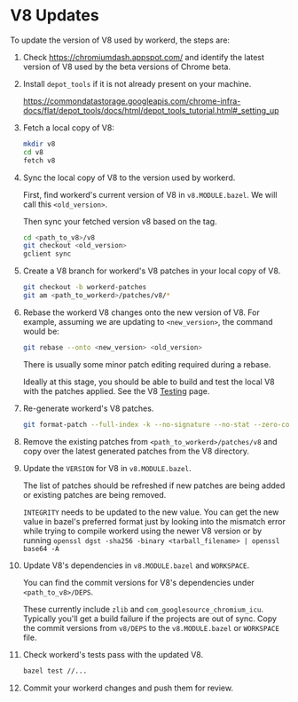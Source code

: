 # V8 Updates

To update the version of V8 used by workerd, the steps are:

1. Check <https://chromiumdash.appspot.com/> and identify the latest version of V8 used by the beta versions of Chrome beta.

2. Install `depot_tools` if it is not already present on your machine.

   <https://commondatastorage.googleapis.com/chrome-infra-docs/flat/depot_tools/docs/html/depot_tools_tutorial.html#_setting_up>

3. Fetch a local copy of V8:

   ```sh
   mkdir v8
   cd v8
   fetch v8
   ```

4. Sync the local copy of V8 to the version used by workerd.

   First, find workerd's current version of V8 in `v8.MODULE.bazel`. We will call this `<old_version>`.

   Then sync your fetched version v8 based on the tag.

   ```sh
   cd <path_to_v8>/v8
   git checkout <old_version>
   gclient sync
   ```

5. Create a V8 branch for workerd's V8 patches in your local copy of V8.

   ```sh
   git checkout -b workerd-patches
   git am <path_to_workerd>/patches/v8/*
   ```

6. Rebase the workerd V8 changes onto the new version of V8. For example, assuming
   we are updating to `<new_version>`, the command would be:

   ```sh
   git rebase --onto <new_version> <old_version>
   ```

   There is usually some minor patch editing required during a rebase.

   Ideally at this stage, you should be able to build and test the local V8 with the
   patches applied. See the V8 [Testing](https://v8.dev/docs/test) page.

7. Re-generate workerd's V8 patches.

   ```sh
   git format-patch --full-index -k --no-signature --no-stat --zero-commit <new_version>
   ```

8. Remove the existing patches from `<path_to_workerd>/patches/v8` and copy over the latest generated patches
from the V8 directory.

9. Update the `VERSION` for V8 in `v8.MODULE.bazel`.

    The list of patches should be refreshed if new patches are being added or existing
    patches are being removed.

    `INTEGRITY` needs to be updated to the new value. You can get the new value in
    bazel's preferred format just by looking into the mismatch error while trying to compile
    workerd using the newer V8 version or by running
    `openssl dgst -sha256 -binary <tarball_filename> | openssl base64 -A`

10. Update V8's dependencies in `v8.MODULE.bazel` and `WORKSPACE`.

    You can find the commit versions for V8's dependencies under `<path_to_v8>/DEPS`.

    These currently include `zlib` and `com_googlesource_chromium_icu`.
    Typically you'll get a build failure if the projects are out of sync. Copy the
    commit versions from `v8/DEPS` to the `v8.MODULE.bazel` or `WORKSPACE` file.

11. Check workerd's tests pass with the updated V8.

     ```sh
     bazel test //...
     ```

12. Commit your workerd changes and push them for review.
